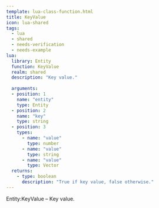 ```yaml
---
template: lua-class-function.html
title: KeyValue
icon: lua-shared
tags:
  - lua
  - shared
  - needs-verification
  - needs-example
lua:
  library: Entity
  function: KeyValue
  realm: shared
  description: "Key value."
  
  arguments:
  - position: 1
    name: "entity"
    type: Entity
  - position: 2
    name: "key"
    type: string
  - position: 3
    types:
      - name: "value"
        type: number
      - name: "value"
        type: string
      - name: "value"
        type: Vector
  returns:
    - type: boolean
      description: "True if key value, false otherwise."
---
```


<div class="lua__search__keywords">
Entity:KeyValue &#x2013; Key value.
</div>
